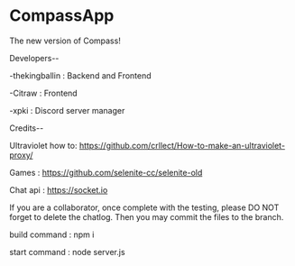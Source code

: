 # CompassApp
The new version of Compass!

Developers--


-thekingballin : Backend and Frontend

-Citraw : Frontend

-xpki : Discord server manager


Credits--


Ultraviolet how to: https://github.com/crllect/How-to-make-an-ultraviolet-proxy/ 

Games : https://github.com/selenite-cc/selenite-old

Chat api : https://socket.io


If you are a collaborator, once complete with the testing, please DO NOT forget to delete the chatlog. Then you may commit the files to the branch.

build command : npm i

start command : node server.js
